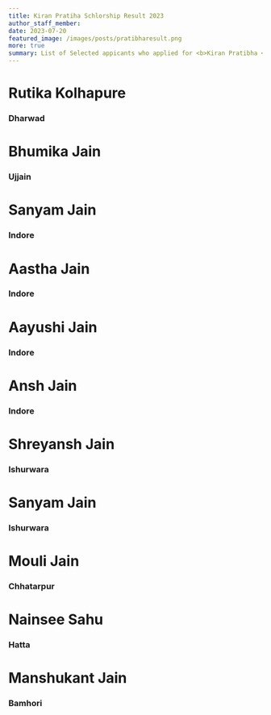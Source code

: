 ```yaml
---
title: Kiran Pratiha Schlorship Result 2023
author_staff_member:
date: 2023-07-20
featured_image: /images/posts/pratibharesult.png
more: true
summary: List of Selected appicants who applied for <b>Kiran Pratibha </b> Scholarship 2023.
---
```


<div class="card-container">



<div class="container_copy">
        <h1>Rutika Kolhapure</h1>
        <h3>Dharwad</h3>
    </div>
<div class="container_copy">
        <h1>Bhumika Jain</h1>
        <h3>Ujjain</h3>
    </div>

<div class="container_copy">
        <h1>Sanyam Jain</h1>
        <h3>Indore</h3>
    </div>


<div class="container_copy">
        <h1>Aastha Jain</h1>
        <h3>Indore</h3>
    </div>
<div class="container_copy">
        <h1>Aayushi Jain</h1>
        <h3>Indore</h3>
    </div>
<div class="container_copy">
        <h1>Ansh Jain</h1>
        <h3>Indore</h3>
    </div>
<div class="container_copy">
        <h1>Shreyansh Jain</h1>
        <h3>Ishurwara</h3>
    </div>
<div class="container_copy">
        <h1>Sanyam Jain</h1>
        <h3>Ishurwara</h3>
    </div>
<div class="container_copy">
        <h1>Mouli Jain</h1>
        <h3>Chhatarpur</h3>
    </div>
<div class="container_copy">
        <h1>Nainsee Sahu</h1>
        <h3>Hatta</h3>
    </div>
<div class="container_copy">
        <h1>Manshukant Jain</h1>
        <h3>Bamhori</h3>
    </div>
</div>